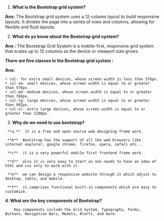 1.  **What is the Bootstrap grid system?**

**Ans:**     The Bootstrap grid system uses a 12-column layout to build responsive layouts. It divides the page into a series of rows and columns, allowing for flexible and fluid layouts.

2.   **What do yo know about the Bootstrap grid system?**

**Ans :**  The Bootstrap Grid System is a mobile-first, responsive grid system that scales up to 12 columns as the device or viewport size grows.

**There are five classes in the Bootstrap grid system :**

**Ans:**

    • col- for extra small devices, whose screen width is less than 576px.
    • col-sm- small devices, whose screen width is equal to or greater than 576px.
    • col-md- medium devices, whose screen width is equal to or greater than 768px.
    • col-lg- large devices, whose screen width is equal to or greater than 992px.
    • col-xl- extra large devices, whose screen width is equal to or greater than 1200px.


3.    **Why do we need to use bootstrap?**
    
     **a.**  it is a free and open source web designing frame work.
     
     **b**  Bootstrap has the support of all the web browsers like internet explorer, google chrome, firefox, opera, safari etc...
     
     **c**  it is a very powerful mobile first frontend frame work.
     
     **d**  also it is very easy to start as one needs to have an idea of html and css only to work with it.
     
     **e**  we can design a responsive website through it which adjust to desktop, table, and mobile.
     
     **f**  it comprises functional buitt-in components which are easy to customize.      


**4. What are the key components of Bootstrap?**

        Key components include the Grid System, Typography, Forms, Buttons, Navigation Bars, Modals, Alerts, and more.

     
